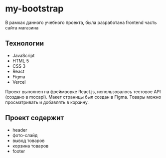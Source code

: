 # my-bootstrap

В рамках данного учебного проекта, была разработана frontend часть сайта магазина


## Технологии

- JavaScript
- HTML 5
- CSS 3
- React
- Figma
- Vercel

Проект выполнен на фреймворке React.js, использовалось тестовое API (создано в mocapi). Макет страницы был создан в Figma. Товары можно просматривать и добавлять в корзину.


## Проект содержит

- header
- фото-слайд
- вывод товаров
- корзина товаров
- footer

